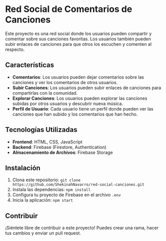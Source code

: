 # Red Social de Comentarios de Canciones

Este proyecto es una red social donde los usuarios pueden compartir y comentar sobre sus canciones favoritas. Los usuarios también pueden subir enlaces de canciones para que otros los escuchen y comenten al respecto.

## Características

- **Comentarios**: Los usuarios pueden dejar comentarios sobre las canciones y ver los comentarios de otros usuarios.
- **Subir Canciones**: Los usuarios pueden subir enlaces de canciones para compartirlas con la comunidad.
- **Explorar Canciones**: Los usuarios pueden explorar las canciones subidas por otros usuarios y descubrir nueva música.
- **Perfil de Usuario**: Cada usuario tiene un perfil donde pueden ver las canciones que han subido y los comentarios que han hecho.

## Tecnologías Utilizadas

- **Frontend**: HTML, CSS, JavaScript
- **Backend**: Firebase (Firestore, Authentication)
- **Almacenamiento de Archivos**: Firebase Storage

## Instalación

1. Clona este repositorio: `git clone https://github.com/ShekinahNavarro/red-social-canciones.git`
2. Instala las dependencias: `npm install`
3. Configura tu proyecto de Firebase en el archivo `.env`
4. Inicia la aplicación: `npm start`

## Contribuir

¡Siéntete libre de contribuir a este proyecto! Puedes crear una rama, hacer tus cambios y enviar un pull request.

